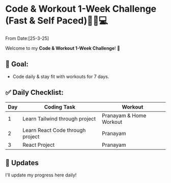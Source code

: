 # Code & Workout 1-Week Challenge (Fast & Self Paced)🏋️‍♂️💻 
From Date:[25-3-25]

Welcome to my **Code & Workout 1-Week Challenge**! 🚀 

## 📌 Goal:
- Code daily & stay fit with workouts for 7 days.

## ✅ Daily Checklist: 
| Day | Coding Task | Workout |
|---|---|---|
| 1 | Learn Tailwind through project | Pranayam & Home Workout |
| 2 | Learn React Code through project  | Pranayam |
| 3 | React Project  | Pranayam |

## 📢 Updates
I'll update my progress here daily!
